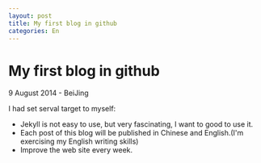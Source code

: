 ```yaml
---
layout: post
title: My first blog in github
categories: En
---
```



# My first blog in github

<p class="meta">9 August 2014 - BeiJing</p>

I had set serval target to myself:

* Jekyll is not easy to use, but very fascinating, I want to good to use it.
* Each post of this blog will be published in Chinese and English.(I'm exercising my English writing skills)
* Improve the web site every week.